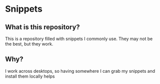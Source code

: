 # Snippets

## What is this repository?

This is a repository filled with snippets I commonly use. They may not be the best, but they work.

## Why?

I work across desktops, so having somewhere I can grab my snippets and install them locally helps
